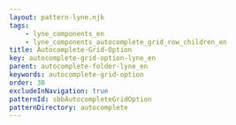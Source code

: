 ```yaml
---
layout: pattern-lyne.njk
tags: 
    - lyne_components_en
    - lyne_components_autocomplete_grid_row_children_en
title: Autocomplete-Grid-Option
key: autocomplete-grid-option-lyne_en
parent: autocomplete-folder-lyne_en
keywords: autocomplete-grid-option
order: 30
excludeInNavigation: true
patternId: sbbAutocompleteGridOption
patternDirectory: autocomplete
---
```

